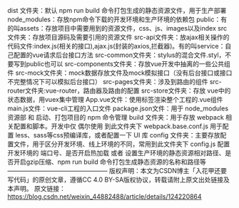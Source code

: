 dist 文件夹：默认 npm run build 命令打包生成的静态资源文件，用于生产部署
node_modules：存放npm命令下载的开发环境和生产环境的依赖包
public：有的叫assets：存放项目中需要用到的资源文件，css、js、images以及index
src文件夹：存放项目源码及需要引用的资源文件
src-api文件夹：放ajax相关操作的代码文件:index.js(相关的接口),ajax.js(封装的axios,拦截器)。有的叫service：自己配置的vue请求后台接口方法
src-common文件夹：stylus的混合文件.styl，不要写到public也可以
src-components文件夹：存放vue开发中抽离的一些公共组件
src-mock文件夹：mock数据存放文件及mock模拟接口（没有后台接口或接口不完整情况下可以模拟后台接口）
src-pages文件夹：涉及到路由的组件
src-router文件夹:vue-router，路由器及路由的配置
src-store文件夹：存放 vue中的状态数据，用vuex集中管理
App.vue文件：使用标签渲染整个工程的.vue组件
main.js文件：vue-cli工程的入口文件
package.json文件：用于 node_modules资源部 和 启动、打包项目的 npm 命令管理
build 文件夹：用于存放 webpack 相关配置和脚本。开发中仅 偶尔使用 到此文件夹下 webpack.base.conf.js 用于配置 less、sass等css预编译库，或者配置一下 UI 库
config 文件夹：主要存放配置文件，用于区分开发环境、线上环境的不同，常用到此文件夹下 config.js 配置开发环境的 端口号、是否开启热加载 或者 设置生产环境的静态资源相对路径、是否开启gzip压缩、npm run build 命令打包生成静态资源的名称和路径等
————————————————
版权声明：本文为CSDN博主「入花甲还要写代码」的原创文章，遵循CC 4.0 BY-SA版权协议，转载请附上原文出处链接及本声明。
原文链接：https://blog.csdn.net/weixin_44882488/article/details/124220864